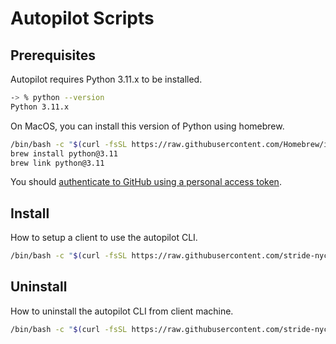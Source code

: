 # Autopilot Scripts

## Prerequisites

Autopilot requires Python 3.11.x to be installed.

```bash
-> % python --version
Python 3.11.x
```

On MacOS, you can install this version of Python using homebrew.

```bash
/bin/bash -c "$(curl -fsSL https://raw.githubusercontent.com/Homebrew/install/HEAD/install.sh)"
brew install python@3.11
brew link python@3.11
```

You should [authenticate to GitHub using a personal access token][github-access-token].

[github-access-token]: https://docs.github.com/en/enterprise-server@3.9/authentication/keeping-your-account-and-data-secure/managing-your-personal-access-tokens

## Install

How to setup a client to use the autopilot CLI.

```bash
/bin/bash -c "$(curl -fsSL https://raw.githubusercontent.com/stride-nyc/autopilot-scripts/main/install.sh)"
```

##  Uninstall

How to uninstall the autopilot CLI from client machine.

```bash
/bin/bash -c "$(curl -fsSL https://raw.githubusercontent.com/stride-nyc/autopilot-scripts/main/un`install.sh)"
```
